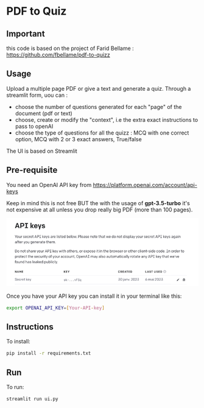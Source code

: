# PDF to Quiz

## Important

this code is based on the project of Farid Bellame : https://github.com/fbellame/pdf-to-quizz

## Usage

Upload a multiple page PDF or give a text and generate a quiz.
Through a streamlit form, uou can :

- choose the number of questions generated for each "page" of the document (pdf or text)
- choose, create or modify the "context", i.e the extra exact instructions to pass to openAI
- choose the type of questions for all the quizz : MCQ with one correct option, MCQ with 2 or 3 exact answers, True/false

The UI is based on Streamlit

## Pre-requisite

You need an OpenAI API key from https://platform.openai.com/account/api-keys

Keep in mind this is not free BUT the with the usage of **gpt-3.5-turbo** it's not expensive at all unless you drop really big PDF (more than 100 pages).

![Open AI key](img/OPENAI-KEY.png)

Once you have your API key you can install it in your terminal like this:

```sh
export OPENAI_API_KEY=[Your-API-key]
```

## Instructions

To install:

```sh
pip install -r requirements.txt
```

## Run

To run:

```sh
streamlit run ui.py
```

